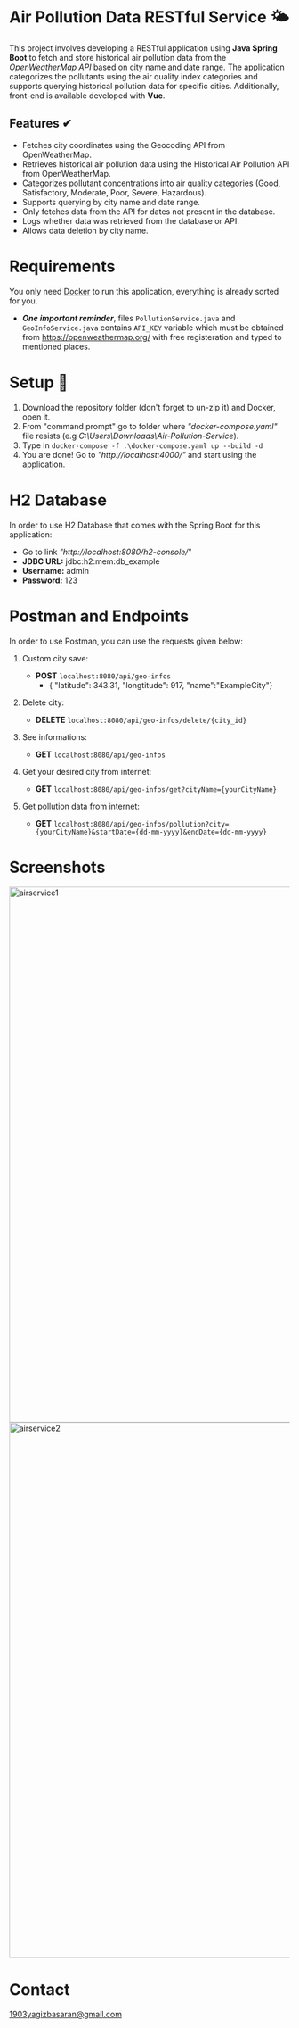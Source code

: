 # Air Pollution Data RESTful Service 🌤
This project involves developing a RESTful application using **Java Spring Boot** to fetch and store historical air pollution data from the *OpenWeatherMap API* based on city name and date range. The application categorizes the pollutants using the air quality index categories and supports querying historical pollution data for specific cities. Additionally, front-end is available developed with **Vue**.

## Features ✔
- Fetches city coordinates using the Geocoding API from OpenWeatherMap.
- Retrieves historical air pollution data using the Historical Air Pollution API from OpenWeatherMap.
- Categorizes pollutant concentrations into air quality categories (Good, Satisfactory, Moderate, Poor, Severe, Hazardous).
- Supports querying by city name and date range.
- Only fetches data from the API for dates not present in the database.
- Logs whether data was retrieved from the database or API.
- Allows data deletion by city name.

# Requirements
You only need [Docker](https://www.docker.com/) to run this application, everything is already sorted for you.
- ***One important reminder***, files `PollutionService.java` and `GeoInfoService.java` contains `API_KEY` variable which must be obtained from https://openweathermap.org/ with free registeration and typed to mentioned places.

# Setup 🔧
1. Download the repository folder (don't forget to un-zip it) and Docker, open it.
2. From "command prompt" go to folder where *"docker-compose.yaml"* file resists (e.g *C:\Users\Downloads\Air-Pollution-Service*).
3. Type in `docker-compose -f .\docker-compose.yaml up --build -d`
4. You are done! Go to *"http://localhost:4000/"* and start using the application.

# H2 Database
In order to use H2 Database that comes with the Spring Boot for this application: 
- Go to link *"http://localhost:8080/h2-console/*"
- **JDBC URL:** jdbc:h2:mem:db_example
- **Username:** admin
- **Password:** 123

# Postman and Endpoints
In order to use Postman, you can use the requests given below:
1. Custom city save:
   - **POST** `localhost:8080/api/geo-infos`
     - {
    "latitude": 343.31,
    "longtitude": 917,
    "name":"ExampleCity"}

2. Delete city:
   - **DELETE** `localhost:8080/api/geo-infos/delete/{city_id}`

3. See informations:
   - **GET** `localhost:8080/api/geo-infos`

4. Get your desired city from internet:
   - **GET** `localhost:8080/api/geo-infos/get?cityName={yourCityName}`

5. Get pollution data from internet:
   - **GET** `localhost:8080/api/geo-infos/pollution?city={yourCityName}&startDate={dd-mm-yyyy}&endDate={dd-mm-yyyy}`

# Screenshots
<img width="960" alt="airservice1" src="https://github.com/user-attachments/assets/0e1c0092-a152-41e3-9caa-58e4f82c7a11">
<img width="960" alt="airservice2" src="https://github.com/user-attachments/assets/83a353f5-ce6d-47f5-bac8-7e337d9371a2">

# Contact 
1903yagizbasaran@gmail.com
